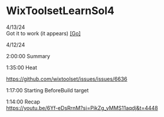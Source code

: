 # WixToolsetLearnSol4

4/13/24  
Got it to work (it appears) [[Go]](https://github.com/rodsantest1/WixToolsetLearnSol4/commit/169e653b62af70e1e05918d1e4179caa0307f25e)  

4/12/24  

2:00:00 Summary

1:35:00 Heat

https://github.com/wixtoolset/issues/issues/6636

1:17:00 Starting BeforeBuild target


1:14:00 Recap  
https://youtu.be/6Yf-eDsRrnM?si=PikZg_yMMS11aqdj&t=4448  